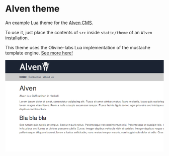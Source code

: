 # Alven theme

An example Lua theme for the [Alven CMS](https://github.com/rzetterberg/alven).

To use it, just place the contents of `src` inside `static/theme` of an `Alven`
installation.

This theme uses the Olivine-labs Lua implementation of the mustache template 
engine. [See more here!](https://github.com/Olivine-Labs/lustache)

![Screenshot](https://raw.githubusercontent.com/rzetterberg/alven-theme/master/screenshot.png)
